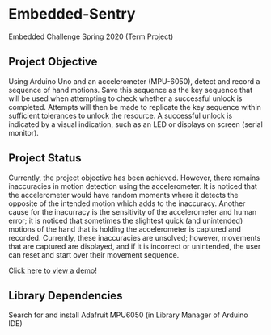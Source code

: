 # Embedded-Sentry
Embedded Challenge Spring 2020 (Term Project)

## Project Objective

Using Arduino Uno and an accelerometer (MPU-6050), detect and record a sequence of hand motions. Save this sequence as the key sequence that will be used when attempting to check whether a successful unlock is completed. Attempts will then be made to replicate the key sequence within sufficient tolerances to unlock the resource. A successful unlock is indicated by a visual indication, such as an LED or displays on screen (serial monitor). 

## Project Status

Currently, the project objective has been achieved. However, there remains inaccuracies in motion detection using the accelerometer. It is noticed that the accelerometer would have random moments where it detects the opposite of the intended motion which adds to the inaccuracy. Another cause for the inacurracy is the sensitivity of the accelerometer and human error; it is noticed that sometimes the slightest quick (and unintended) motions of the hand that is holding the accelerometer is captured and recorded. Currently, these inaccuracies are unsolved; however, movements that are captured are displayed, and if it is incorrect or unintended, the user can reset and start over their movement sequence. 

[Click here to view a demo!](https://youtu.be/WAnl7tRjdRk)

## Library Dependencies 

Search for and install Adafruit MPU6050  (in Library Manager of Arduino IDE)
